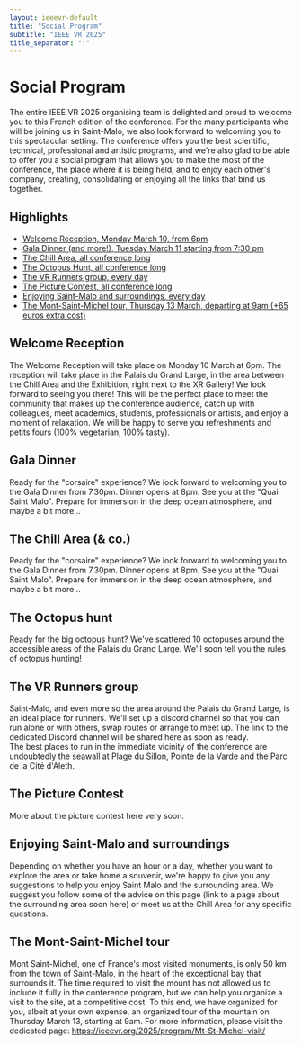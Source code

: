 ```yaml
---
layout: ieeevr-default
title: "Social Program"
subtitle: "IEEE VR 2025"
title_separator: "|"
---
```

<div>
	<h1>Social Program<div class="floatRight"><span class="labtour"></span></div></h1>
	<p>
        The entire IEEE VR 2025 organising team is delighted and proud to welcome you to this French edition of the conference. For the many participants who will be joining us in Saint-Malo, we also look forward to welcoming you to this spectacular setting. The conference offers you the best scientific, technical, professional and artistic programs, and we're also glad to be able to offer you a social program that allows you to make the most of the conference, the place where it is being held, and to enjoy each other's company, creating, consolidating or enjoying all the links that bind us together.
    </p>
	<h2>Highlights</h2>
	<ul>
		<li><a href="#welcomeReception">Welcome Reception, Monday March 10, from 6pm</a></li>
		<li><a href="#galaDinner">Gala Dinner (and more!), Tuesday March 11 starting from 7:30 pm</a></li>
		<li><a href="#chillArea">The Chill Area, all conference long</a></li>
		<li><a href="#octopusHunt">The Octopus Hunt, all conference long</a></li>
		<li><a href="#VRrunners">The VR Runners group, every day</a></li>
		<li><a href="#pictureContest">The Picture Contest, all conference long</a></li>
		<li><a href="#enjoyingStMalo">Enjoying Saint-Malo and surroundings, every day</a></li>
		<li><a href="#MtStMichel">The Mont-Saint-Michel tour, Thursday 13 March, departing at 9am (+65 euros extra cost)</a></li>
	</ul>
	<div id = "welcomeReception">
		<h2>Welcome Reception</h2>
		<p>The Welcome Reception will take place on Monday 10 March at 6pm. The reception will take place in the Palais du Grand Large, in the area between the Chill Area and the Exhibition, right next to the XR Gallery! We look forward to seeing you there! This will be the perfect place to meet the community that makes up the conference audience, catch up with colleagues, meet academics, students, professionals or artists, and enjoy a moment of relaxation. We will be happy to serve you refreshments and petits fours (100% vegetarian, 100% tasty).</p>
	</div>
	<div id = "galaDinner">
		<h2>Gala Dinner</h2>
		<p>Ready for the "corsaire" experience? We look forward to welcoming you to the Gala Dinner from 7.30pm. Dinner opens at 8pm. See you at the "Quai Saint Malo". Prepare for immersion in the deep ocean atmosphere, and maybe a bit more…</p>
	</div>
	<div id = "chillArea">
		<h2>The Chill Area (& co.)</h2>
		<p>Ready for the "corsaire" experience? We look forward to welcoming you to the Gala Dinner from 7.30pm. Dinner opens at 8pm. See you at the "Quai Saint Malo". Prepare for immersion in the deep ocean atmosphere, and maybe a bit more…</p>
	</div>
	<div id = "octopusHunt">
		<h2>The Octopus hunt</h2>
		<p>Ready for the big octopus hunt? We've scattered 10 octopuses around the accessible areas of the Palais du Grand Large. We'll soon tell you the rules of octopus hunting!</p>
	</div>
	<div id = "VRrunners">
		<h2>The VR Runners group</h2>
		<p>Saint-Malo, and even more so the area around the Palais du Grand Large, is an ideal place for runners. We'll set up a discord channel so that you can run alone or with others, swap routes or arrange to meet up. The link to the dedicated Discord channel will be shared here as soon as ready. <br>The best places to run in the immediate vicinity of the conference are undoubtedly the seawall at Plage du Sillon, Pointe de la Varde and the Parc de la Cité d'Aleth.</p>
	</div>
	<div id = "pictureContest">
		<h2>The Picture Contest</h2>
		<p>More about the picture contest here very soon.</p>
	</div>
	<div id = "enjoyingStMalo">
		<h2>Enjoying Saint-Malo and surroundings</h2>
		<p>Depending on whether you have an hour or a day, whether you want to explore the area or take home a souvenir, we're happy to give you any suggestions to help you enjoy Saint Malo and the surrounding area. We suggest you follow some of the advice on this page (link to a page about the surrounding area soon here) or meet us at the Chill Area for any specific questions.</p>
	</div>
	<div id = "MtStMichel">
		<h2>The Mont-Saint-Michel tour</h2>
		<p>Mont Saint-Michel, one of France's most visited monuments, is only 50 km from the town of Saint-Malo, in the heart of the exceptional bay that surrounds it. The time required to visit the mount has not allowed us to include it fully in the conference program, but we can help you organize a visit to the site, at a competitive cost. To this end, we have organized for you, albeit at your own expense, an organized tour of the mountain on Thursday March 13, starting at 9am. For more information, please visit the dedicated page: <a href="https://ieeevr.org/2025/program/Mt-St-Michel-visit/">https://ieeevr.org/2025/program/Mt-St-Michel-visit/</a></p>
	</div>
</div>